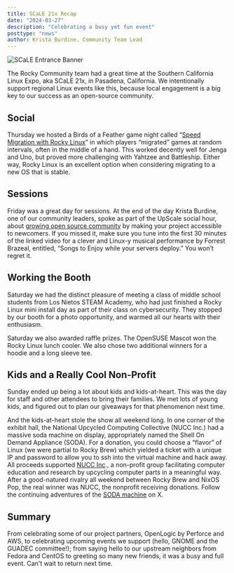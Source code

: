 ```yaml
---
title: SCaLE 21x Recap
date: "2024-03-27"
description: "Celebrating a busy yet fun event"
posttype: "news"
author: Krista Burdine, Community Team Lead
---
```


![SCaLE Entrance Banner](../images/news/scale_banner.jpg)

The Rocky Community team had a great time at the Southern California Linux Expo, aka SCaLE 21x, in Pasadena, California. We intentionally support regional Linux events like this, because local engagement is a big key to our success as an open-source community.

## Social

Thursday we hosted a Birds of a Feather game night called “[Speed Migration with Rocky Linux](https://www.socallinuxexpo.org/scale/21x/presentations/rocky-linux-speed-migration-event)” in which players “migrated” games at random intervals, often in the middle of a hand. This worked decently well for Jenga and Uno, but proved more challenging with Yahtzee and Battleship. Either way, Rocky Linux is an excellent option when considering migrating to a new OS that is stable.

## Sessions

Friday was a great day for sessions. At the end of the day Krista Burdine, one of our community leaders, spoke as part of the UpScale social hour, about [growing open source community](https://www.youtube.com/live/JJk_-pkrQBQ?feature=shared&t=2426) by making your project accessible to newcomers. If you missed it, make sure you tune into the first 30 minutes of the linked video for a clever and Linux-y musical performance by Forrest Brazeal, entitled, “Songs to Enjoy while your servers deploy.” You won’t regret it.

## Working the Booth

Saturday we had the distinct pleasure of meeting a class of middle school students from Los Nietos STEAM Academy, who had just finished a Rocky Linux mini install day as part of their class on cybersecurity. They stopped by our booth for a photo opportunity, and warmed all our hearts with their enthusiasm.

Saturday we also awarded raffle prizes. The OpenSUSE Mascot won the Rocky Linux lunch cooler. We also chose two additional winners for a hoodie and a long sleeve tee.

## Kids and a Really Cool Non-Profit

Sunday ended up being a lot about kids and kids-at-heart. This was the day for staff and other attendees to bring their families. We met lots of young kids, and figured out to plan our giveaways for that phenomenon next time.

And the kids-at-heart stole the show all weekend long. In one corner of the exhibit hall, the National Upcycled Computing Collective (NUCC Inc.) had a massive soda machine on display, appropriately named the Shell On Demand Appliance (SODA). For a donation, you could choose a “flavor” of Linux (we were partial to Rocky Brew) which yielded a ticket with a unique IP and password to allow you to ssh into the virtual machine and hack away. All proceeds supported [NUCC Inc](https://www.nuccinc.org/donate/)., a non-profit group facilitating computer education and research by upcycling computer parts in a meaningful way. After a good-natured rivalry all weekend between Rocky Brew and NixOS Pop, the real winner was NUCC, the nonprofit receiving donations. Follow the continuing adventures of the [SODA machine](https://twitter.com/ShellOnDemand) on X.

## Summary

From celebrating some of our project partners, OpenLogic by Perforce and AWS, to celebrating upcoming events we support (hello, GNOME and the GUADEC committee!); from saying hello to our upstream neighbors from Fedora and CentOS to greeting so many new friends, it was a busy and full event. Can't wait to return next time.
